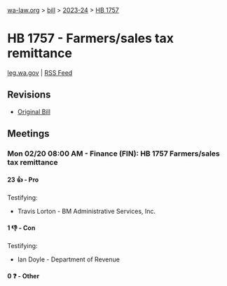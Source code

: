 [wa-law.org](/) > [bill](/bill/) > [2023-24](/bill/2023-24/) > [HB 1757](/bill/2023-24/hb/1757/)

# HB 1757 - Farmers/sales tax remittance
[leg.wa.gov](https://app.leg.wa.gov/billsummary?BillNumber=1757&Year=2023&Initiative=false) | [RSS Feed](./rss.xml)

## Revisions
* [Original Bill](1/)

## Meetings
### Mon 02/20 08:00 AM - Finance (FIN): HB 1757 Farmers/sales tax remittance
#### 23 👍 - Pro
Testifying:
* Travis Lorton - BM Administrative Services, Inc.

#### 1 👎 - Con
Testifying:
* Ian Doyle - Department of Revenue

#### 0 ❓ - Other
